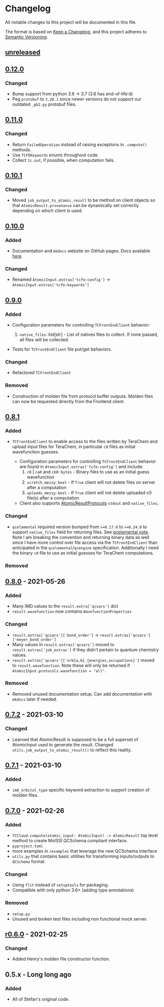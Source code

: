 # Changelog

All notable changes to this project will be documented in this file.

The format is based on [Keep a Changelog](https://keepachangelog.com/en/1.0.0/), and this project adheres to [Semantic Versioning](https://semver.org/spec/v2.0.0.html).

## [unreleased]

## [0.12.0]

### Changed

- Bump support from python 3.6 -> 3.7 (3.6 has end-of-life'd)
- Peg `protobuf` to `3.20.1` since newer versions do not support our outdated `_pb2.py` protobuf files.

## [0.11.0]

### Changed

- Return `FailedOperation` instead of raising exceptions in `.compute()` methods.
- Use `TCFEKeywords` enums throughout code.
- Collect `tc.out`, if possible, when computation fails.

## [0.10.1]

### Changed

- Moved `job_output_to_atomic_result` to be method on client objects so that `AtomicResult.provenance` can be dynamically set correctly depending on which client is used.

## [0.10.0]

### Added

- Documentation and `mkdocs` website on GitHub pages. Docs available [here](https://mtzgroup.github.io/tcpb-client/)

### Changed

- Renamed `AtomicInput.extras['tcfe:config']` -> `AtomicInput.extras['tcfe:keywords']`

## [0.9.0]

### Added

- Configuration parameters for controlling `TCFrontEndClient` behavior:

  1. `native_files`: list[str] - List of natives files to collect. If none passed, all files will be collected.

- Tests for `TCFrontEndClient` file put/get behaviors.

### Changed

- Refactored `TCFrontEndClient`

### Removed

- Construction of molden file from protocol buffer outputs. Molden files can now be requested directly from the Frontend client.

## [0.8.1]

### Added

- `TCFrontEndClient` to enable access to the files written by TeraChem and upload input files for TeraChem, in particular `c0` files as initial wavefunction guesses.

  - Configuration parameters for controlling `TCFrontEndClient` behavior are
    found in `AtomicInput.extras['tcfe:config']` and include:
    1. `c0` | `ca0` and `cb0`: `bytes` - Binary files to use as an initial guess
       wavefunction
    2. `scratch_messy`: `bool` - If `True` client will not delete files on server
       after a computation
    3. `uploads_messy`: `bool` - If `True` client will not delete uploaded c0
       file(s) after a computation
  - Client also supports [AtomicResultProtocols](https://github.com/MolSSI/QCElemental/blob/cabec4a7d1095b656320f2c842f0e132149e4bd1/qcelemental/models/results.py#L538) `stdout` and `native_files`.

### Changed

- `qcelemental` required version bumped from `>=0.17.0` to `>=0.24.0` to support `native_files` field for returning files. See [qcelemental note](https://github.com/MolSSI/QCElemental/blob/cabec4a7d1095b656320f2c842f0e132149e4bd1/docs/source/changelog.rst#0240--2021-11-18). Note I am breaking the convention and returning binary data as well since I have more control over file access via the `TCFrontEndClient` than anticipated in the `qcelemental`/`qcengine` specification. Additionally I need the binary `c0` file to use as initial guesses for TeraChem computations.

### Removed

## [0.8.0] - 2021-05-26

### Added

- Many IMD values to the `result.extra['qcvars']` dict
- `result.wavefunction` now contains `WavefunctionProperties`

### Changed

- `result.extras['qcvars']['bond_order']` -> `result.extras['qcvars']['meyer_bond_order']`
- Many values in `result.extras['qcvars']` moved to `result.extras['job_extras']` if they didn't pertain to quantum chemistry values.
- `result.extras['qcvars']['orb{a,b}_{energies,occupations}']` moved to `result.wavefunction`. Note these will only be returned if `AtomicInput.protocols.wavefunction = "all"`.

### Removed

- Removed unused documentation setup. Can add documentation with `mkdocs` later if needed.

## [0.7.2] - 2021-03-10

### Changed

- Learned that AtomicResult is supposed to be a full superset of AtomicInput used to generate the result. Changed `utils.job_output_to_atomic_result()` to reflect this reality.

## [0.7.1] - 2021-03-10

### Added

- `imd_orbital_type` specific keyword extraction to support creation of molden files.

## [0.7.0] - 2021-02-26

### Added

- `TCCloud.compute(atomic_input: AtomicInput) -> AtomicResult` top level method to create MolSSI QCSchema compliant interface.
- `pyproject.toml`
- more examples in `/examples` that leverage the new QCSchema interface
- `utils.py` that contains basic utilities for transforming inputs/outputs to `QCSchema` format.

### Changed

- Using `flit` instead of `setuptools` for packaging.
- Compatible with only python 3.6+ (adding type annotations)

### Removed

- `setup.py`
- Unused and broken test files including non functional mock server.

## [r0.6.0] - 2021-02-25

### Changed

- Added Henry's molden file constructor function.

## 0.5.x - Long long ago

### Added

- All of Stefan's original code.

[unreleased]: https://github.com/mtzgroup/tcpb-client/compare/0.12.0...HEAD
[0.12.0]: https://github.com/mtzgroup/tcpb-client/releases/tag/0.12.0
[0.11.0]: https://github.com/mtzgroup/tcpb-client/releases/tag/0.11.0
[0.10.1]: https://github.com/mtzgroup/tcpb-client/releases/tag/0.10.1
[0.10.0]: https://github.com/mtzgroup/tcpb-client/releases/tag/0.10.0
[0.9.0]: https://github.com/mtzgroup/tcpb-client/releases/tag/0.9.0
[0.8.1]: https://github.com/mtzgroup/tcpb-client/releases/tag/0.8.1
[0.8.0]: https://github.com/mtzgroup/tcpb-client/releases/tag/0.8.0
[0.7.2]: https://github.com/mtzgroup/tcpb-client/releases/tag/0.7.2
[0.7.1]: https://github.com/mtzgroup/tcpb-client/releases/tag/0.7.1
[0.7.0]: https://github.com/mtzgroup/tcpb-client/releases/tag/0.7.0
[r0.6.0]: https://github.com/mtzgroup/tcpb-client/releases/tag/r0.6.0
[r0.5.3]: https://github.com/mtzgroup/tcpb-client/releases/tag/r0.5.3
[r0.5.2]: https://github.com/mtzgroup/tcpb-client/releases/tag/r0.5.2
[r0.5.1]: https://github.com/mtzgroup/tcpb-client/releases/tag/r0.5.1
[r0.5.0]: https://github.com/mtzgroup/tcpb-client/releases/tag/r0.5.0
[r0.4.1]: https://github.com/mtzgroup/tcpb-client/releases/tag/r0.4.1
[r0.4.0]: https://github.com/mtzgroup/tcpb-client/releases/tag/r0.4.0
[r0.3.0]: https://github.com/mtzgroup/tcpb-client/releases/tag/r0.3.0
[r0.2.0]: https://github.com/mtzgroup/tcpb-client/releases/tag/r0.2.0

